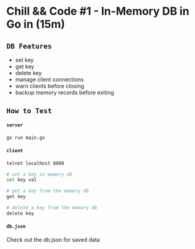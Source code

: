# Chill && Code #1 - In-Memory DB in Go in (15m)

## `DB Features`

- set key
- get key
- delete key
- manage client connections
- warn clients before closing
- backup memory records before exiting

## `How to Test`

#### `server`
```bash
go run main.go
```

#### `client`
```bash
telnet localhost 8080

# set a key in memory db
set key val

# get a key from the memory db
get key

# delete a key from the memory db
delete key
```

#### `db.json`

Check out the db.json for saved data

